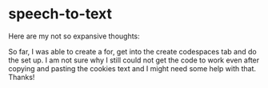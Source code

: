 # speech-to-text



Here are my not so expansive thoughts:

So far, I was able to create a for, get into the create codespaces tab and do the set up.
I am not sure why I still could not get the code to work even after copying and pasting the cookies text and I might need some help with that.
Thanks!
